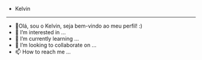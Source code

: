 - Kelvin 
_____________________________________________________________________________________________________________________________________________________
- 👋Olá, sou o Kelvin, seja bem-vindo ao meu perfil! :)
- 👀 I’m interested in ...
- 🌱 I’m currently learning ...
- 💞️ I’m looking to collaborate on ...
- 📫 How to reach me ...

<!---
kelvinmasuyama/kelvinmasuyama is a ✨ special ✨ repository because its `README.md` (this file) appears on your GitHub profile.
You can click the Preview link to take a look at your changes.
--->
